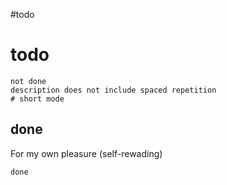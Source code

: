#todo
# todo

```tasks
not done 
description does not include spaced repetition
# short mode
```


## done 
For my own pleasure (self-rewading)

```tasks
done
```

